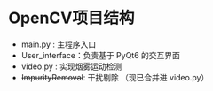 # OpenCV项目结构

- main.py :  主程序入口
- User_interface：负责基于 PyQt6 的交互界面
- video.py : 实现烟雾运动检测
- ~~ImpurityRemoval~~: 干扰剔除 （现已合并进 video.py）


